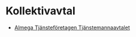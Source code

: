 # Kollektivavtal 

* [Almega Tjänsteföretagen Tjänstemannaavtalet](http://kollektivavtal.github.io//Almega%20Tjänsteföretagen%20Tjänstemannaavtalet.pdf)
